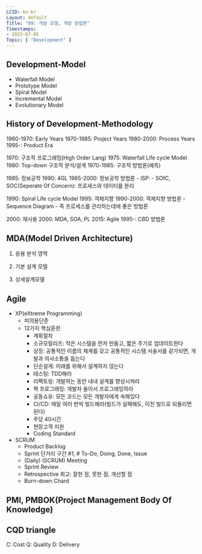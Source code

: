 ```yaml
---
LCID: ko-kr
Layout: default
Title: "09: 개발 모델, 개발 방법론"
Timestamps:
- 2023-07-05
Topic: [ "Development" ]
---
```


## Development-Model

- Waterfall Model
- Prototype Model
- Spiral Model
- Incremental Model
- Evolutionary Model

## History of Development-Methodology

1960-1970: Early Years
1970-1985: Project Years
1980-2000: Process Years
1995-: Product Era

1970: 구조적 프로그래밍(High Order Lang)
1975: Waterfall Life cycle Model
1980: Top-down 구조적 분석/설계
1970-1985: 구조적 방법론(예측)

1985: 정보공학
1990: 4GL
1985-2000: 정보공학 방법론
    - ISP: 
    - SOfC, SOC(Seperate Of Concern): 프로세스와 데이터를 분리

1990: Spiral Life cycle Model
1995: 객체지향
1990-2000: 객체지향 방법론
    - Sequence Diagram
    - 즉 프로세스를 관리하는데에 좋은 방법론

2000: 재사용
2000: MDA, SOA, PL
2015: Agile
1995-: CBD 방법론

## MDA(Model Driven Architecture)

1. 응용 분석 영역
2. 기본 설계 모델

3. 상세설계모델

## Agile

- XP(eXtreme Programming)
    - 피의용단존
    - 12가지 핵심훈련
        - 계획절차
        - 소규모릴리즈: 작은 시스템을 먼저 만들고, 짧은 주기로 업데이트한다
        - 상징: 공통적인 이름의 체계를 갖고 공통적인 시스템 서술서를 같가되면, 개발과 의사소통을 돕는다
        - 단순설계: 미래를 위해서 설계하지 않는다
        - 테스팅: TDD해라
        - 리팩토링: 개발하는 동안 내내 설계를 향상시켜라
        - 짝 프로그래밍: 개발자 둘이서 프로그래밍하라
        - 공동쇼유: 모든 코드는 모든 개발자에게 속해있다
        - CI/CD: 매일 여러 번씩 빌드해라(빌드가 실패해도, 이전 빌드로 되돌리면 된다)
        - 주당 40시간
        - 현장고객 지원
        - Coding Standard
- SCRUM
    - Product Backlog
    - Sprint 단거리 구간 #1, # To-Do, Doing, Done, Issue
    - (Daily) (SCRUM) Meeting
    - Sprint Review
    - Retrospective 회고: 잘한 점, 못한 점, 개선할 점
    - Burn-down Chard

## PMI, PMBOK(Project Management Body Of Knowledge)

## CQD triangle

C: Cost
Q: Quality
D: Delivery
